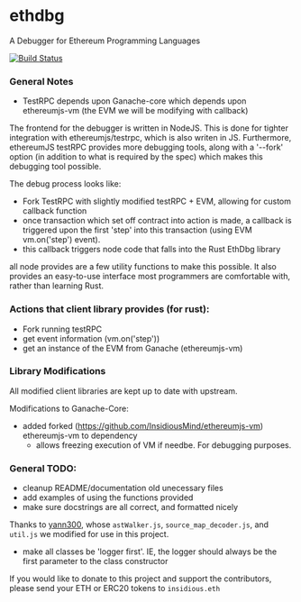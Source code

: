 # ethdbg
A Debugger for Ethereum Programming Languages

[![Build Status](https://travis-ci.com/InsidiousMind/ethdbg.svg?token=Cyz989enSen8PDapyqs5&branch=master)](https://travis-ci.com/InsidiousMind/ethdbg)

### General Notes
- TestRPC depends upon Ganache-core which depends upon ethereumjs-vm (the EVM we will be modifying with callback)

The frontend for the debugger is written in NodeJS. This is done for tighter integration with ethereumjs/testrpc, which is also writen in JS. Furthermore, ethereumJS testRPC provides more debugging tools, along with a '--fork' option (in addition to what is required by the spec) which makes this debugging tool possible.


The debug process looks like:

- Fork TestRPC with slightly modified testRPC + EVM, allowing for custom callback function
- once transaction which set off contract into action is made, a callback is triggered upon the first 'step' into this transaction (using EVM vm.on('step') event).
- this callback triggers node code that falls into the Rust EthDbg library

all node provides are a few utility functions to make this possible. It also provides an easy-to-use interface most programmers are comfortable with, rather than learning Rust.


### Actions that client library provides (for rust):

- Fork running testRPC
- get event information (vm.on('step'))
- get an instance of the EVM from Ganache (ethereumjs-vm)


### Library Modifications

All modified client libraries are kept up to date with upstream.

Modifications to Ganache-Core:
- added forked (https://github.com/InsidiousMind/ethereumjs-vm) ethereumjs-vm to dependency
  - allows freezing execution of VM if needbe. For debugging purposes.


### General TODO:
- cleanup README/documentation old unecessary files
- add examples of using the functions provided
- make sure docstrings are all correct, and formatted nicely

Thanks to [yann300](https://github.com/yann300), whose `astWalker.js`,
`source_map_decoder.js`, and `util.js` we modified for use in this project.
- make all classes be 'logger first'. IE, the logger should always be the first parameter to the class constructor



If you would like to donate to this project and support the contributors,
please send your ETH or ERC20 tokens to `insidious.eth`
